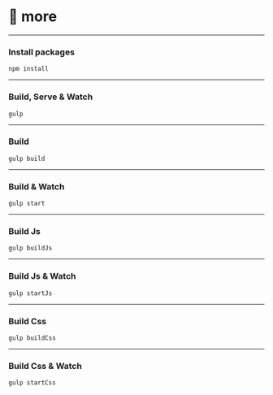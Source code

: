 # 💎 more
___

### Install packages
```
npm install
```
___

### Build, Serve & Watch 
```
gulp
```
___

### Build
```
gulp build
```
___

### Build & Watch 
```
gulp start
```
___

### Build Js
```
gulp buildJs
```
___

### Build Js & Watch 
```
gulp startJs
```
___

### Build Css
```
gulp buildCss
```
___

### Build Css & Watch 
```
gulp startCss
```

<!-- 

// DEBUGGING RXCOMP

"bundle": [{
  "input": [
    "node_modules/rxjs/bundles/rxjs.umd.js",
    "node_modules/rxcomp/dist/iife/rxcomp.js",
    "node_modules/rxcomp-form/dist/iife/rxcomp-form.js",
    "node_modules/swiper/js/swiper.js",
    "node_modules/gsap/dist/EasePack.js",
    "node_modules/gsap/dist/gsap.js"
  ],
  "output": "docs/js/vendors.js",
  "minify": true
}, {
  "input": [
    "node_modules/swiper/css/swiper.css"
  ],
  "output": "docs/css/vendors.css",
  "minify": true
}]

"bundle": [{
  "input": [
    "node_modules/rxjs/bundles/rxjs.umd.js",
    "../../../rxcomp/dist/iife/rxcomp.js",
    "../../../rxcomp-form/dist/iife/rxcomp-form.js",
    "node_modules/swiper/js/swiper.js",
    "node_modules/gsap/dist/EasePack.js",
    "node_modules/gsap/dist/gsap.js"
  ],
  "output": "docs/js/vendors.js",
  "minify": true
}, {
  "input": [
    "node_modules/swiper/css/swiper.css"
  ],
  "output": "docs/css/vendors.css",
  "minify": true
}]

-->
